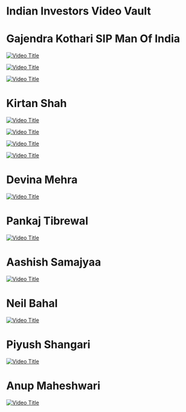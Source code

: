 # Indian Investors Video Vault

# Gajendra Kothari SIP Man Of India

[![Video Title](https://img.youtube.com/vi/ycuuupHhAYg/0.jpg)](https://www.youtube.com/watch?v=ycuuupHhAYg)

[![Video Title](https://img.youtube.com/vi/anmbfd5IFeQ/0.jpg)](https://www.youtube.com/watch?v=anmbfd5IFeQ)

[![Video Title](https://img.youtube.com/vi/hrn8n0JmH1g/0.jpg)](https://www.youtube.com/watch?v=hrn8n0JmH1g)

# Kirtan Shah

[![Video Title](https://img.youtube.com/vi/vzD6BXAjgvw/0.jpg)](https://www.youtube.com/watch?v=vzD6BXAjgvw)

[![Video Title](https://img.youtube.com/vi/8Q8zIVIbzIs/0.jpg)](https://www.youtube.com/watch?v=8Q8zIVIbzIs)

[![Video Title](https://img.youtube.com/vi/MbaZ93RS-uw/0.jpg)](https://www.youtube.com/watch?v=MbaZ93RS-uw)

[![Video Title](https://img.youtube.com/vi/rfjD_JFYsEg/0.jpg)](https://www.youtube.com/watch?v=rfjD_JFYsEg)

# Devina Mehra

[![Video Title](https://img.youtube.com/vi/KpJveXZfVC8/0.jpg)](https://www.youtube.com/watch?v=KpJveXZfVC8)

# Pankaj Tibrewal

[![Video Title](https://img.youtube.com/vi/s1t9_jeuV1Q/0.jpg)](https://www.youtube.com/watch?v=s1t9_jeuV1Q)

# Aashish Samajyaa

[![Video Title](https://img.youtube.com/vi/AcPPk4IrOaU/0.jpg)](https://www.youtube.com/watch?v=AcPPk4IrOaU)

# Neil Bahal

[![Video Title](https://img.youtube.com/vi/SR2N0k9VU_I/0.jpg)](https://www.youtube.com/watch?v=SR2N0k9VU_I)

# Piyush Shangari

[![Video Title](https://img.youtube.com/vi/pmQZMc3AA1Q/0.jpg)](https://www.youtube.com/watch?v=pmQZMc3AA1Q)

# Anup Maheshwari

[![Video Title](https://img.youtube.com/vi/9rTFDi7NjSg/0.jpg)](https://www.youtube.com/watch?v=9rTFDi7NjSg)

